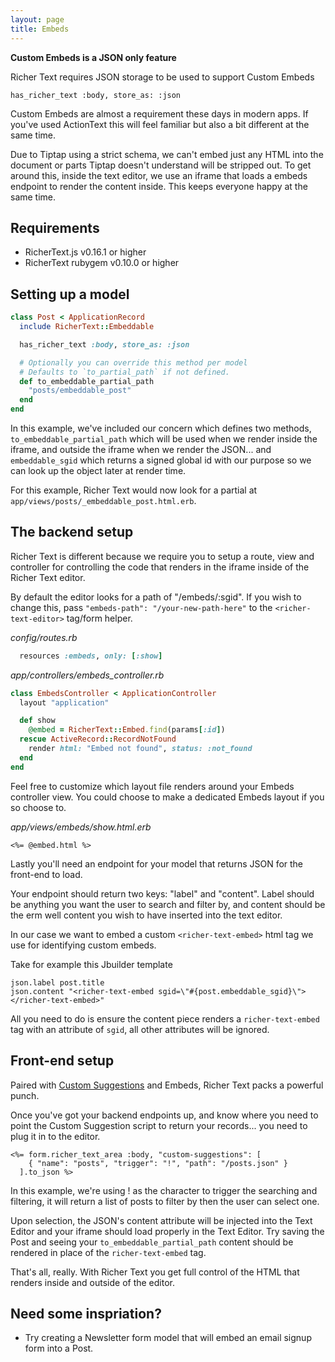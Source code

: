 ```yaml
---
layout: page
title: Embeds
---
```


<div class="callout" data-color="yellow">
  <strong>Custom Embeds is a JSON only feature</strong>
  <p>Richer Text requires JSON storage to be used to support Custom Embeds</p>

  <pre><code>has_richer_text :body, store_as: :json</code></pre>
</div>

Custom Embeds are almost a requirement these days in modern apps. If you've used ActionText this will feel familiar but also a bit different at the same time.

Due to Tiptap using a strict schema, we can't embed just any HTML into the document or parts Tiptap doesn't understand will be stripped out. To get around this, inside the text editor, we use an iframe that loads a embeds endpoint to render the content inside. This keeps everyone happy at the same time.

## Requirements

- RicherText.js v0.16.1 or higher
- RicherText rubygem v0.10.0 or higher

## Setting up a model

```ruby
class Post < ApplicationRecord
  include RicherText::Embeddable

  has_richer_text :body, store_as: :json

  # Optionally you can override this method per model
  # Defaults to `to_partial_path` if not defined.
  def to_embeddable_partial_path
    "posts/embeddable_post"
  end
end
```

In this example, we've included our concern which defines two methods, `to_embeddable_partial_path` which will be used when we render inside the iframe, and outside the iframe when we render the JSON... and `embeddable_sgid` which returns a signed global id with our purpose so we can look up the object later at render time.

For this example, Richer Text would now look for a partial at `app/views/posts/_embeddable_post.html.erb`.

## The backend setup

Richer Text is different because we require you to setup a route, view and controller for controlling the code that renders in the iframe inside of the Richer Text editor.

By default the editor looks for a path of "/embeds/:sgid". If you wish to change this, pass `"embeds-path": "/your-new-path-here"` to the `<richer-text-editor>` tag/form helper.

_config/routes.rb_

```ruby
  resources :embeds, only: [:show]
```

_app/controllers/embeds_controller.rb_

```ruby
class EmbedsController < ApplicationController
  layout "application"

  def show
    @embed = RicherText::Embed.find(params[:id])
  rescue ActiveRecord::RecordNotFound
    render html: "Embed not found", status: :not_found
  end
end
```

Feel free to customize which layout file renders around your Embeds controller view. You could choose to make a dedicated Embeds layout if you so choose to.

_app/views/embeds/show.html.erb_

<pre><code>&lt;%= @embed.html %&gt;</code></pre>

Lastly you'll need an endpoint for your model that returns JSON for the front-end to load.

Your endpoint should return two keys: "label" and "content". Label should be anything you want the user to search and filter by, and content should be the erm well content you wish to have inserted into the text editor.

In our case we want to embed a custom `<richer-text-embed>` html tag we use for identifying custom embeds.

Take for example this Jbuilder template

```
json.label post.title
json.content "<richer-text-embed sgid=\"#{post.embeddable_sgid}\"></richer-text-embed>"
```

All you need to do is ensure the content piece renders a `richer-text-embed` tag with an attribute of `sgid`, all other attributes will be ignored.

## Front-end setup

Paired with <a href="/ruby-on-rails/custom-suggestions">Custom Suggestions</a> and Embeds, Richer Text packs a powerful punch.

Once you've got your backend endpoints up, and know where you need to point the Custom Suggestion script to return your records... you need to plug it in to the editor.

<pre><code>&lt;%= form.richer_text_area :body, "custom-suggestions": [
    { "name": "posts", "trigger": "!", "path": "/posts.json" }
  ].to_json %&gt;
</code></pre>

In this example, we're using ! as the character to trigger the searching and filtering, it will return a list of posts to filter by then the user can select one.

Upon selection, the JSON's content attribute will be injected into the Text Editor and your iframe should load properly in the Text Editor. Try saving the Post and seeing your `to_embeddable_partial_path` content should be rendered in place of the `richer-text-embed` tag.

That's all, really. With Richer Text you get full control of the HTML that renders inside and outside of the editor.

## Need some inspriation?

- Try creating a Newsletter form model that will embed an email signup form into a Post.
